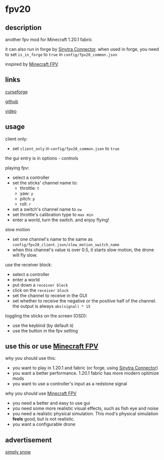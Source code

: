 # fpv20

## description

another fpv mod for Minecraft 1.20.1 fabric

it can also run in forge
by [Sinytra Connector](https://www.curseforge.com/minecraft/mc-mods/sinytra-connector).
when used in forge, you need to set `is_in_forge` to `true` in `config/fpv20_common.json`

inspired by [Minecraft FPV](https://www.curseforge.com/minecraft/mc-mods/fpv-drone)


[//]: # (!!! early development, but it's safe to use, since it will not break the save)

## links

[curseforge](https://www.curseforge.com/minecraft/mc-mods/fpv20)

[github](https://github.com/wefcdse/fpv20)

[video](https://www.bilibili.com/video/BV1o4421c7Ek/)


## usage

client only:
- set `client_only` in `config/fpv20_common.json` to `true`

the gui entry is in options - controls

playing fpv:

- select a controller
- set the sticks' channel name to:
    - throttle: `t`
    - yaw: `y`
    - pitch: `p`
    - roll: `r`
- set a switch's channel name to `sw`
- set throttle's calibration type to `max min`
- enter a world, turn the switch. and enjoy flying!

slow motion

- set one channel's name to the same as `config/fpv20_client.json/slow_motion_switch_name`
- when this channel's value is over 0.5, it starts slow motion,
the drone will fly slow.

use the receiver block:

- select a controller
- enter a world
- put down a `receiver block`
- click on the `receiver block`
- set the channel to receive in the GUI
- set whether to receive the negative or
  the positive half of the channel.
  the output is always `abs(signal) * 15`

toggling the sticks on the screen (OSD):

- use the keybind (by default `O`)
- use the button in the fpv setting

## use this or use [Minecraft FPV](https://www.curseforge.com/minecraft/mc-mods/fpv-drone)

why you should use this:

- you want to play in 1.20.1 and fabric (or forge, using [Sinytra Connector](https://www.curseforge.com/minecraft/mc-mods/sinytra-connector))
- you want a better performance. 1.20.1 fabric has
  more modern optimize mods
- you want to use a controller's input as a redstone signal

why you should use [Minecraft FPV](https://www.curseforge.com/minecraft/mc-mods/fpv-drone)

- you need a better and easy to use gui
- you need some more realistic visual effects, such as
  fish eye and noise
- you need a realistic physical simulation. 
This mod's physical simulation **feels** good, 
but is not realistic.
- you want a configurable drone

[//]: # (- you need better sound effect)

[//]: # (- you need to play in forge. This mod is in fabric,)

[//]: # (  and it **cannot** run correctly in forge)

[//]: # (  by [Sinytra Connector]&#40;https://www.curseforge.com/minecraft/mc-mods/sinytra-connector&#41; currently)

## advertisement

[simply snow](https://www.curseforge.com/minecraft/mc-mods/simply-snow)